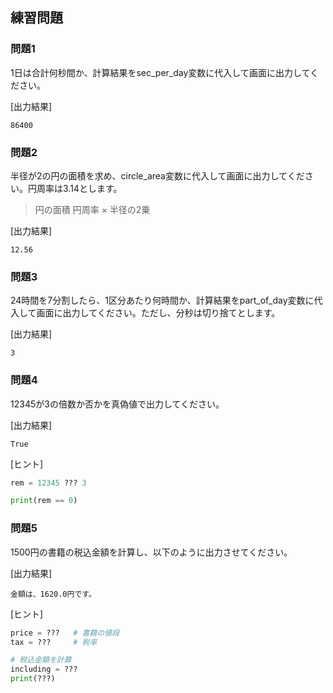 ## 練習問題
### 問題1
1日は合計何秒間か、計算結果をsec_per_day変数に代入して画面に出力してください。

[出力結果]

```
86400
```

### 問題2
半径が2の円の面積を求め、circle_area変数に代入して画面に出力してください。円周率は3.14とします。
> 円の面積 円周率 × 半径の2乗

[出力結果]

```
12.56
```

### 問題3
24時間を7分割したら、1区分あたり何時間か、計算結果をpart_of_day変数に代入して画面に出力してください。ただし、分秒は切り捨てとします。

[出力結果]

```
3
```


### 問題4
12345が3の倍数か否かを真偽値で出力してください。

[出力結果]

```
True
```

[ヒント]

```python
rem = 12345 ??? 3

print(rem == 0)
```

### 問題5
1500円の書籍の税込金額を計算し、以下のように出力させてください。

[出力結果]

```
金額は、1620.0円です。
```

[ヒント]

```python
price = ???   # 書籍の値段
tax = ???     # 税率

# 税込金額を計算
including = ???
print(???)
```
